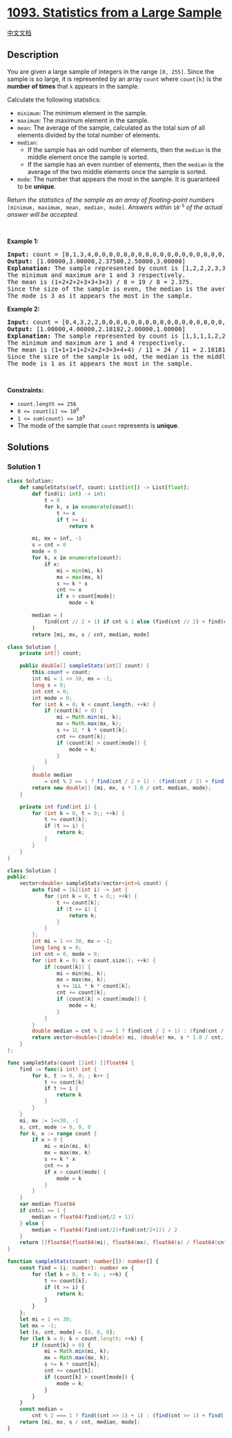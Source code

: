 # [1093. Statistics from a Large Sample](https://leetcode.com/problems/statistics-from-a-large-sample)

[中文文档](/solution/1000-1099/1093.Statistics%20from%20a%20Large%20Sample/README.md)

<!-- tags:Array,Math,Probability and Statistics -->

<!-- difficulty:Medium -->

## Description

<p>You are given a large sample of integers in the range <code>[0, 255]</code>. Since the sample is so large, it is represented by an array <code>count</code>&nbsp;where <code>count[k]</code> is the <strong>number of times</strong> that <code>k</code> appears in the sample.</p>

<p>Calculate the following statistics:</p>

<ul>
	<li><code>minimum</code>: The minimum element in the sample.</li>
	<li><code>maximum</code>: The maximum element in the sample.</li>
	<li><code>mean</code>: The average of the sample, calculated as the total sum of all elements divided by the total number of elements.</li>
	<li><code>median</code>:
	<ul>
		<li>If the sample has an odd number of elements, then the <code>median</code> is the middle element once the sample is sorted.</li>
		<li>If the sample has an even number of elements, then the <code>median</code> is the average of the two middle elements once the sample is sorted.</li>
	</ul>
	</li>
	<li><code>mode</code>: The number that appears the most in the sample. It is guaranteed to be <strong>unique</strong>.</li>
</ul>

<p>Return <em>the statistics of the sample as an array of floating-point numbers </em><code>[minimum, maximum, mean, median, mode]</code><em>. Answers within </em><code>10<sup>-5</sup></code><em> of the actual answer will be accepted.</em></p>

<p>&nbsp;</p>
<p><strong class="example">Example 1:</strong></p>

<pre>
<strong>Input:</strong> count = [0,1,3,4,0,0,0,0,0,0,0,0,0,0,0,0,0,0,0,0,0,0,0,0,0,0,0,0,0,0,0,0,0,0,0,0,0,0,0,0,0,0,0,0,0,0,0,0,0,0,0,0,0,0,0,0,0,0,0,0,0,0,0,0,0,0,0,0,0,0,0,0,0,0,0,0,0,0,0,0,0,0,0,0,0,0,0,0,0,0,0,0,0,0,0,0,0,0,0,0,0,0,0,0,0,0,0,0,0,0,0,0,0,0,0,0,0,0,0,0,0,0,0,0,0,0,0,0,0,0,0,0,0,0,0,0,0,0,0,0,0,0,0,0,0,0,0,0,0,0,0,0,0,0,0,0,0,0,0,0,0,0,0,0,0,0,0,0,0,0,0,0,0,0,0,0,0,0,0,0,0,0,0,0,0,0,0,0,0,0,0,0,0,0,0,0,0,0,0,0,0,0,0,0,0,0,0,0,0,0,0,0,0,0,0,0,0,0,0,0,0,0,0,0,0,0,0,0,0,0,0,0,0,0,0,0,0,0,0,0,0,0,0,0,0,0,0,0,0,0,0,0,0,0,0,0]
<strong>Output:</strong> [1.00000,3.00000,2.37500,2.50000,3.00000]
<strong>Explanation:</strong> The sample represented by count is [1,2,2,2,3,3,3,3].
The minimum and maximum are 1 and 3 respectively.
The mean is (1+2+2+2+3+3+3+3) / 8 = 19 / 8 = 2.375.
Since the size of the sample is even, the median is the average of the two middle elements 2 and 3, which is 2.5.
The mode is 3 as it appears the most in the sample.
</pre>

<p><strong class="example">Example 2:</strong></p>

<pre>
<strong>Input:</strong> count = [0,4,3,2,2,0,0,0,0,0,0,0,0,0,0,0,0,0,0,0,0,0,0,0,0,0,0,0,0,0,0,0,0,0,0,0,0,0,0,0,0,0,0,0,0,0,0,0,0,0,0,0,0,0,0,0,0,0,0,0,0,0,0,0,0,0,0,0,0,0,0,0,0,0,0,0,0,0,0,0,0,0,0,0,0,0,0,0,0,0,0,0,0,0,0,0,0,0,0,0,0,0,0,0,0,0,0,0,0,0,0,0,0,0,0,0,0,0,0,0,0,0,0,0,0,0,0,0,0,0,0,0,0,0,0,0,0,0,0,0,0,0,0,0,0,0,0,0,0,0,0,0,0,0,0,0,0,0,0,0,0,0,0,0,0,0,0,0,0,0,0,0,0,0,0,0,0,0,0,0,0,0,0,0,0,0,0,0,0,0,0,0,0,0,0,0,0,0,0,0,0,0,0,0,0,0,0,0,0,0,0,0,0,0,0,0,0,0,0,0,0,0,0,0,0,0,0,0,0,0,0,0,0,0,0,0,0,0,0,0,0,0,0,0,0,0,0,0,0,0,0,0,0,0,0,0]
<strong>Output:</strong> [1.00000,4.00000,2.18182,2.00000,1.00000]
<strong>Explanation:</strong> The sample represented by count is [1,1,1,1,2,2,2,3,3,4,4].
The minimum and maximum are 1 and 4 respectively.
The mean is (1+1+1+1+2+2+2+3+3+4+4) / 11 = 24 / 11 = 2.18181818... (for display purposes, the output shows the rounded number 2.18182).
Since the size of the sample is odd, the median is the middle element 2.
The mode is 1 as it appears the most in the sample.
</pre>

<p>&nbsp;</p>
<p><strong>Constraints:</strong></p>

<ul>
	<li><code>count.length == 256</code></li>
	<li><code>0 &lt;= count[i] &lt;= 10<sup>9</sup></code></li>
	<li><code>1 &lt;= sum(count) &lt;= 10<sup>9</sup></code></li>
	<li>The mode of the sample that <code>count</code> represents is <strong>unique</strong>.</li>
</ul>

## Solutions

### Solution 1

<!-- tabs:start -->

```python
class Solution:
    def sampleStats(self, count: List[int]) -> List[float]:
        def find(i: int) -> int:
            t = 0
            for k, x in enumerate(count):
                t += x
                if t >= i:
                    return k

        mi, mx = inf, -1
        s = cnt = 0
        mode = 0
        for k, x in enumerate(count):
            if x:
                mi = min(mi, k)
                mx = max(mx, k)
                s += k * x
                cnt += x
                if x > count[mode]:
                    mode = k

        median = (
            find(cnt // 2 + 1) if cnt & 1 else (find(cnt // 2) + find(cnt // 2 + 1)) / 2
        )
        return [mi, mx, s / cnt, median, mode]
```

```java
class Solution {
    private int[] count;

    public double[] sampleStats(int[] count) {
        this.count = count;
        int mi = 1 << 30, mx = -1;
        long s = 0;
        int cnt = 0;
        int mode = 0;
        for (int k = 0; k < count.length; ++k) {
            if (count[k] > 0) {
                mi = Math.min(mi, k);
                mx = Math.max(mx, k);
                s += 1L * k * count[k];
                cnt += count[k];
                if (count[k] > count[mode]) {
                    mode = k;
                }
            }
        }
        double median
            = cnt % 2 == 1 ? find(cnt / 2 + 1) : (find(cnt / 2) + find(cnt / 2 + 1)) / 2.0;
        return new double[] {mi, mx, s * 1.0 / cnt, median, mode};
    }

    private int find(int i) {
        for (int k = 0, t = 0;; ++k) {
            t += count[k];
            if (t >= i) {
                return k;
            }
        }
    }
}
```

```cpp
class Solution {
public:
    vector<double> sampleStats(vector<int>& count) {
        auto find = [&](int i) -> int {
            for (int k = 0, t = 0;; ++k) {
                t += count[k];
                if (t >= i) {
                    return k;
                }
            }
        };
        int mi = 1 << 30, mx = -1;
        long long s = 0;
        int cnt = 0, mode = 0;
        for (int k = 0; k < count.size(); ++k) {
            if (count[k]) {
                mi = min(mi, k);
                mx = max(mx, k);
                s += 1LL * k * count[k];
                cnt += count[k];
                if (count[k] > count[mode]) {
                    mode = k;
                }
            }
        }
        double median = cnt % 2 == 1 ? find(cnt / 2 + 1) : (find(cnt / 2) + find(cnt / 2 + 1)) / 2.0;
        return vector<double>{(double) mi, (double) mx, s * 1.0 / cnt, median, (double) mode};
    }
};
```

```go
func sampleStats(count []int) []float64 {
	find := func(i int) int {
		for k, t := 0, 0; ; k++ {
			t += count[k]
			if t >= i {
				return k
			}
		}
	}
	mi, mx := 1<<30, -1
	s, cnt, mode := 0, 0, 0
	for k, x := range count {
		if x > 0 {
			mi = min(mi, k)
			mx = max(mx, k)
			s += k * x
			cnt += x
			if x > count[mode] {
				mode = k
			}
		}
	}
	var median float64
	if cnt&1 == 1 {
		median = float64(find(cnt/2 + 1))
	} else {
		median = float64(find(cnt/2)+find(cnt/2+1)) / 2
	}
	return []float64{float64(mi), float64(mx), float64(s) / float64(cnt), median, float64(mode)}
}
```

```ts
function sampleStats(count: number[]): number[] {
    const find = (i: number): number => {
        for (let k = 0, t = 0; ; ++k) {
            t += count[k];
            if (t >= i) {
                return k;
            }
        }
    };
    let mi = 1 << 30;
    let mx = -1;
    let [s, cnt, mode] = [0, 0, 0];
    for (let k = 0; k < count.length; ++k) {
        if (count[k] > 0) {
            mi = Math.min(mi, k);
            mx = Math.max(mx, k);
            s += k * count[k];
            cnt += count[k];
            if (count[k] > count[mode]) {
                mode = k;
            }
        }
    }
    const median =
        cnt % 2 === 1 ? find((cnt >> 1) + 1) : (find(cnt >> 1) + find((cnt >> 1) + 1)) / 2;
    return [mi, mx, s / cnt, median, mode];
}
```

<!-- tabs:end -->

<!-- end -->
